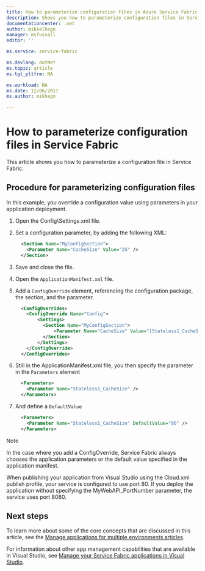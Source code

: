 ```yaml
---
title: How to parameterize configuration files in Azure Service Fabric | Microsoft Docs
description: Shows you how to parameterize configuration files in Service Fabric
documentationcenter: .net
author: mikkelhegn
manager: msfussell
editor: ''

ms.service: service-fabric

ms.devlang: dotNet
ms.topic: article
ms.tgt_pltfrm: NA

ms.workload: NA
ms.date: 12/06/2017
ms.author: mikhegn

---
```

# How to parameterize configuration files in Service Fabric

This article shows you how to parameterize a configuration file in Service Fabric.

## Procedure for parameterizing configuration files

In this example, you override a configuration value using parameters in your application deployment.

1. Open the Config\Settings.xml file.
1. Set a configuration parameter, by adding the following XML:

    ```xml
      <Section Name="MyConfigSection">
        <Parameter Name="CacheSize" Value="25" />
      </Section>
    ```

1. Save and close the file.
1. Open the `ApplicationManifest.xml` file.
1. Add a  `ConfigOverride` element, referencing the configuration package, the section, and the parameter.

      ```xml
        <ConfigOverrides>
          <ConfigOverride Name="Config">
              <Settings>
                <Section Name="MyConfigSection">
                    <Parameter Name="CacheSize" Value="[Stateless1_CacheSize]" />
                </Section>
              </Settings>
          </ConfigOverride>
        </ConfigOverrides>
      ```

1. Still in the ApplicationManifest.xml file, you then specify the parameter in the `Parameters` element

    ```xml
      <Parameters>
        <Parameter Name="Stateless1_CacheSize" />
      </Parameters>
    ```

1. And define a `DefaultValue`

    ```xml
      <Parameters>
        <Parameter Name="Stateless1_CacheSize" DefaultValue="80" />
      </Parameters>
    ```

> [!NOTE]
> In the case where you add a ConfigOverride, Service Fabric always chooses the application parameters or the default value specified in the application manifest.
>
>

When publishing your application from Visual Studio using the Cloud.xml publish profile, your service is configured to use port 80. If you deploy the application without specifying the MyWebAPI_PortNumber parameter, the service uses port 8080.

## Next steps
To learn more about some of the core concepts that are discussed in this article, see the [Manage applications for multiple environments articles](service-fabric-manage-multiple-environment-app-configuration.md).

For information about other app management capabilities that are available in Visual Studio, see [Manage your Service Fabric applications in Visual Studio](service-fabric-manage-application-in-visual-studio.md).